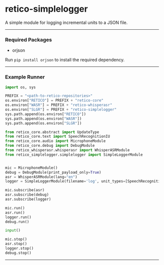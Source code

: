# retico-simplelogger
A simple module for logging incremental units to a JSON file.

---

### Required Packages  
- orjson  
 
Run `pip install orjson` to install the required dependency.

---

### Example Runner
```python
import os, sys

PREFIX = "<path-to-retico-repositories>"
os.environ["RETICO"] = PREFIX + "retico-core"
os.environ["WASR"] = PREFIX + "retico-whisperasr"
os.environ["SLGR"] = PREFIX + "retico-simplelogger"
sys.path.append(os.environ["RETICO"])
sys.path.append(os.environ["WASR"])
sys.path.append(os.environ["SLGR"])

from retico_core.abstract import UpdateType
from retico_core.text import SpeechRecognitionIU
from retico_core.audio import MicrophoneModule
from retico_core.debug import DebugModule
from retico_whisperasr.whisperasr import WhisperASRModule
from retico_simplelogger.simplelogger import SimpleLoggerModule


mic = MicrophoneModule()
debug = DebugModule(print_payload_only=True)
asr = WhisperASRModule(lang="en")
logger = SimpleLoggerModule(filename='log', unit_types=[SpeechRecognitionIU], update_types=[UpdateType.ADD])

mic.subscribe(asr)
asr.subscribe(debug)
asr.subscribe(logger)

mic.run()
asr.run()
logger.run()
debug.run()

input()

mic.stop()
asr.stop()
logger.stop()
debug.stop()
```
---
